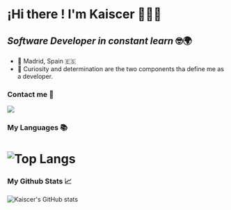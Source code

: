 # ¡Hi there ! I'm Kaiscer 🙋🏼‍♂️

## *Software Developer in constant learn* 🤓🌍

- 📍 Madrid, Spain 🇪🇸
- 🧠 Curiosity and determination are the two components tha define me as a developer.

### Contact me 📩

<p>
<a href="https://www.linkedin.com/in/kaiscervasquez/"><img src="https://img.shields.io/badge/Kaiscer Vasquez-0077B5?style=for-the-badge&logo=linkedIn&logoColor=white"></a>
</p>

### My Languages 📚

![Top Langs](https://github-readme-stats.vercel.app/api/top-langs/?username=Kaiscer&layout=compact&theme=radical)
=======
### My Github Stats 📈

![Kaiscer's GitHub stats](https://github-readme-stats.vercel.app/api?username=Kaiscer&show_icons=true&theme=radical)
